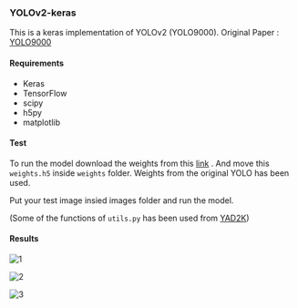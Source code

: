 ### YOLOv2-keras

This is a keras implementation of YOLOv2 (YOLO9000). Original Paper : [YOLO9000](https://arxiv.org/abs/1612.08242)

#### Requirements

* Keras
* TensorFlow
* scipy
* h5py
* matplotlib

#### Test

To run the model download the weights from this [link](https://drive.google.com/drive/folders/1WjjuImQB0WbweNsbMcaOWSdqVFCKayS3) . And move this `weights.h5` inside `weights` folder. Weights from the original YOLO has been used.

Put your test image insied images folder and run the model.

(Some of the functions of `utils.py` has been used from [YAD2K](https://github.com/allanzelener/YAD2K))

#### Results

![1](https://github.com/ashishkg0022/YOLOv2-keras/blob/master/output_images/test_person.jpg)

![2](https://github.com/ashishkg0022/YOLOv2-keras/blob/master/output_images/test_cars_2.jpg)

![3](https://github.com/ashishkg0022/YOLOv2-keras/blob/master/output_images/test_giraffe.jpg)
